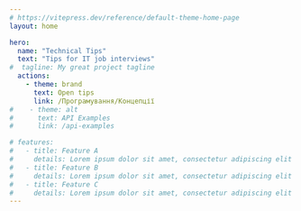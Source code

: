 ```yaml
---
# https://vitepress.dev/reference/default-theme-home-page
layout: home

hero:
  name: "Technical Tips"
  text: "Tips for IT job interviews"
#  tagline: My great project tagline
  actions:
    - theme: brand
      text: Open tips
      link: /Програмування/Концепції
#    - theme: alt
#      text: API Examples
#      link: /api-examples

# features:
#   - title: Feature A
#     details: Lorem ipsum dolor sit amet, consectetur adipiscing elit
#   - title: Feature B
#     details: Lorem ipsum dolor sit amet, consectetur adipiscing elit
#   - title: Feature C
#     details: Lorem ipsum dolor sit amet, consectetur adipiscing elit
---
```


